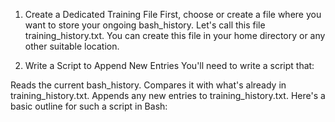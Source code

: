 1. Create a Dedicated Training File
First, choose or create a file where you want to store your ongoing bash_history. Let's call this file training_history.txt. You can create this file in your home directory or any other suitable location.

2. Write a Script to Append New Entries
You'll need to write a script that:

Reads the current bash_history.
Compares it with what's already in training_history.txt.
Appends any new entries to training_history.txt.
Here's a basic outline for such a script in Bash:

